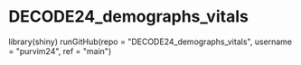 # DECODE24_demographs_vitals
library(shiny) runGitHub(repo = "DECODE24_demographs_vitals", username = "purvim24", ref = "main")
